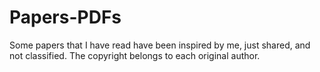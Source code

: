 # Papers-PDFs
Some papers that I have read have been inspired by me, just shared, and not classified. The copyright belongs to each original author.
